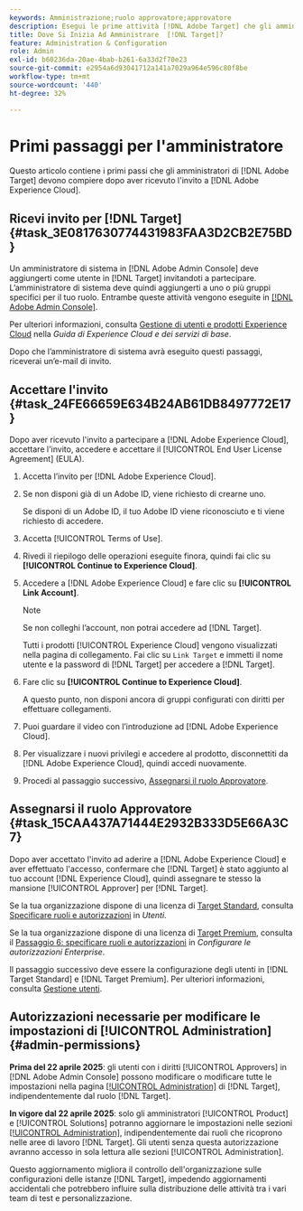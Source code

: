 ```yaml
---
keywords: Amministrazione;ruolo approvatore;approvatore
description: Esegui le prime attività [!DNL Adobe Target] che gli amministratori devono eseguire dopo aver ricevuto l'invito via e-mail a [!DNL Adobe Experience Cloud].
title: Dove Si Inizia Ad Amministrare  [!DNL Target]?
feature: Administration & Configuration
role: Admin
exl-id: b60236da-20ae-4bab-b261-6a33d2f70e23
source-git-commit: e2954a6d93041712a141a7029a964e596c80f8be
workflow-type: tm+mt
source-wordcount: '440'
ht-degree: 32%

---
```


# Primi passaggi per l&#39;amministratore

Questo articolo contiene i primi passi che gli amministratori di [!DNL Adobe Target] devono compiere dopo aver ricevuto l&#39;invito a [!DNL Adobe Experience Cloud].

## Ricevi invito per [!DNL Target] {#task_3E0817630774431983FAA3D2CB2E75BD}

Un amministratore di sistema in [!DNL Adobe Admin Console] deve aggiungerti come utente in [!DNL Target] invitandoti a partecipare. L’amministratore di sistema deve quindi aggiungerti a uno o più gruppi specifici per il tuo ruolo. Entrambe queste attività vengono eseguite in [[!DNL Adobe Admin Console]](https://adminconsole.adobe.com).

Per ulteriori informazioni, consulta [Gestione di utenti e prodotti Experience Cloud](https://experienceleague.adobe.com/docs/core-services/interface/manage-users-and-products/admin-getting-started.html?lang=it) nella *Guida di Experience Cloud e dei servizi di base*.

Dopo che l’amministratore di sistema avrà eseguito questi passaggi, riceverai un’e-mail di invito.

## Accettare l&#39;invito {#task_24FE66659E634B24AB61DB8497772E17}

Dopo aver ricevuto l&#39;invito a partecipare a [!DNL Adobe Experience Cloud], accettare l&#39;invito, accedere e accettare il [!UICONTROL End User License Agreement] (EULA).

1. Accetta l’invito per [!DNL Adobe Experience Cloud].
1. Se non disponi già di un Adobe ID, viene richiesto di crearne uno.

   Se disponi di un Adobe ID, il tuo Adobe ID viene riconosciuto e ti viene richiesto di accedere.
1. Accetta [!UICONTROL Terms of Use].
1. Rivedi il riepilogo delle operazioni eseguite finora, quindi fai clic su **[!UICONTROL Continue to Experience Cloud]**.
1. Accedere a [!DNL Adobe Experience Cloud] e fare clic su **[!UICONTROL Link Account]**.

   >[!NOTE]
   >
   >Se non colleghi l’account, non potrai accedere ad [!DNL Target].

   Tutti i prodotti [!UICONTROL Experience Cloud] vengono visualizzati nella pagina di collegamento. Fai clic su `Link Target` e immetti il nome utente e la password di [!DNL Target] per accedere a [!DNL Target].
1. Fare clic su **[!UICONTROL Continue to Experience Cloud]**.

   A questo punto, non disponi ancora di gruppi configurati con diritti per effettuare collegamenti.
1. Puoi guardare il video con l’introduzione ad [!DNL Adobe Experience Cloud].
1. Per visualizzare i nuovi privilegi e accedere al prodotto, disconnettiti da [!DNL Adobe Experience Cloud], quindi accedi nuovamente.
1. Procedi al passaggio successivo, [Assegnarsi il ruolo Approvatore](/help/main/administrating-target/start-target.md#task_15CAA437A71444E2932B333D5E66A3C7).

## Assegnarsi il ruolo Approvatore {#task_15CAA437A71444E2932B333D5E66A3C7}

Dopo aver accettato l&#39;invito ad aderire a [!DNL Adobe Experience Cloud] e aver effettuato l&#39;accesso, confermare che [!DNL Target] è stato aggiunto al tuo account [!DNL Experience Cloud], quindi assegnare te stesso la mansione [!UICONTROL Approver] per [!DNL Target].

Se la tua organizzazione dispone di una licenza di [Target Standard](/help/main/c-intro/intro.md#section_ACD5EFF17AAB4E979CBEFA0145CCD905), consulta [Specificare ruoli e autorizzazioni](/help/main/administrating-target/c-user-management/c-user-management/user-management.md#roles-permissions) in *Utenti*.

Se la tua organizzazione dispone di una licenza di [Target Premium](/help/main/c-intro/intro.md#premium), consulta il [Passaggio 6: specificare ruoli e autorizzazioni](/help/main/administrating-target/c-user-management/property-channel/properties-overview.md#section_8C425E43E5DD4111BBFC734A2B7ABC80) in *Configurare le autorizzazioni Enterprise*.

Il passaggio successivo deve essere la configurazione degli utenti in [!DNL Target Standard] e [!DNL Target Premium]. Per ulteriori informazioni, consulta [Gestione utenti](/help/main/administrating-target/c-user-management/user-management.md).

## Autorizzazioni necessarie per modificare le impostazioni di [!UICONTROL Administration] {#admin-permissions}

**Prima del 22 aprile 2025**: gli utenti con i diritti [!UICONTROL Approvers] in [!DNL Adobe Admin Console] possono modificare o modificare tutte le impostazioni nella pagina [[!UICONTROL Administration]](/help/main/administrating-target/administrating-target.md) di [!DNL Target], indipendentemente dal ruolo [!DNL Target].

**In vigore dal 22 aprile 2025**: solo gli amministratori [!UICONTROL Product] e [!UICONTROL Solutions] potranno aggiornare le impostazioni nelle sezioni [[!UICONTROL Administration]](/help/main/administrating-target/administrating-target.md), indipendentemente dai ruoli che ricoprono nelle aree di lavoro [!DNL Target]. Gli utenti senza questa autorizzazione avranno accesso in sola lettura alle sezioni [!UICONTROL Administration].

Questo aggiornamento migliora il controllo dell&#39;organizzazione sulle configurazioni delle istanze [!DNL Target], impedendo aggiornamenti accidentali che potrebbero influire sulla distribuzione delle attività tra i vari team di test e personalizzazione.
